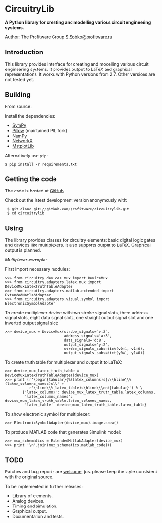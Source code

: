# CircuitryLib

**A Python library for creating and modelling various сircuit engineering systems.**

Author: The Profitware Group <S.Sobko@profitware.ru>

## Introduction

This library provides interface for creating and modelling various сircuit engineering systems. It provides output to LaTeX and graphical representations. It works with Python versions from 2.7. Other versions are not tested yet.

## Building

From source:

Install the dependencies:

- [SymPy](http://sympy.org/)
- [Pillow](http://python-imaging.github.io/) (maintained PIL fork)
- [NumPy](http://www.numpy.org/)
- [NetworkX](http://networkx.github.io/)
- [MatplotLib](http://matplotlib.org/)

Alternatively use `pip`:

    $ pip install -r requirements.txt

## Getting the code

The code is hosted at [GitHub](https://github.com/profitware/circuitrylib).

Check out the latest development version anonymously with:

```
 $ git clone git://github.com/profitware/circuitrylib.git
 $ cd circuitrylib
```

## Using

The library provides classes for circuitry elements: basic digital logic gates and devices like multiplexers. It also supports output to LaTeX. Graphical output is planned.

*Multiplexer example:*

First import necessary modules:
```
>>> from circuitry.devices.mux import DeviceMux
>>> from circuitry.adapters.latex.mux import DeviceMuxLatexTruthTableAdapter
>>> from circuitry.adapters.matlab.extended import ExtendedMatlabAdapter
>>> from circuitry.adapters.visual.symbol import ElectronicSymbolAdapter
```

To create multiplexer device with two strobe signal slots, three address signal slots, eight data signal slots, one straight output signal slot and one inverted output signal slot:
```
>>> device_mux = DeviceMux(strobe_signals='v:2',
                           address_signals='a:3',
                           data_signals='d:8',
                           output_signals='y:2',
                           strobe_signals_subs=dict(v0=1, v1=0),
                           output_signals_subs=dict(y0=1, y1=0))
```

To create truth table for multiplexer and output it to LaTeX:
```
>>> device_mux_latex_truth_table = DeviceMuxLatexTruthTableAdapter(device_mux)
>>> print (r'\begin{tabular}{%(latex_columns)s}\\\hline\\%(latex_columns_names)s\\' +
           r'\hline\\%(latex_table)s\hline\\\end{tabular}') % \
        {'latex_columns': device_mux_latex_truth_table.latex_columns,
         'latex_columns_names': device_mux_latex_truth_table.latex_columns_names,
         'latex_table': device_mux_latex_truth_table.latex_table}
```

To show electronic symbol for multiplexer:
```
>>> ElectronicSymbolAdapter(device_mux).image.show()
```

To produce MATLAB code that generates Simulink model:
```
>>> mux_schematics = ExtendedMatlabAdapter(device_mux)
>>> print '\n'.join(mux_schematics.matlab_code())
```

## TODO

Patches and bug reports are [welcome](https://github.com/profitware/circuitrylib/issues/new), just please keep the style consistent with the original source.

To be implemented in further releases:

* Library of elements.
* Analog devices.
* Timing and simulation.
* Graphical output.
* Documentation and tests.